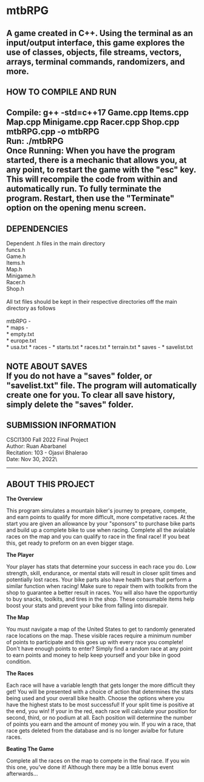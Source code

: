 # mtbRPG
A game created in C++. Using the terminal as an input/output interface, this game explores the use of classes, objects, file streams, vectors, arrays, terminal commands, randomizers, and more.
------------------------
HOW TO COMPILE AND RUN
------------------------
Compile: g++ -std=c++17 Game.cpp Items.cpp Map.cpp Minigame.cpp Racer.cpp Shop.cpp mtbRPG.cpp -o mtbRPG\
Run: ./mtbRPG\
Once Running: When you have the program started, there is a mechanic that allows you, at any point, to restart the game with the "esc" key. This will recompile the code from within and automatically run. To fully terminate the program. Restart, then use the "Terminate" option on the opening menu screen.
------------------------
DEPENDENCIES
------------------------
Dependent .h files in the main directory\
funcs.h\
Game.h\
Items.h\
Map.h\
Minigame.h\
Racer.h\
Shop.h\
\
All txt files should be kept in their respective directories off the main directory as follows\
\
mtbRPG -\
    * maps -\
        * empty.txt\
        * europe.txt\
        * usa.txt
    * races -
        * starts.txt
        * races.txt
        * terrain.txt
    * saves -
        * savelist.txt

**NOTE ABOUT SAVES**\
If you do not have a "saves" folder, or "savelist.txt" file. The program will automatically create one for you. To clear all save history, simply delete the "saves" folder.
------------------------
SUBMISSION INFORMATION
------------------------
CSCI1300 Fall 2022 Final Project\
Author: Ruan Abarbanel\
Recitation: 103 - Ojasvi Bhalerao\
Date: Nov 30, 2022\

------------------------
ABOUT THIS PROJECT
------------------------
**The Overview**

This program simulates a mountain biker's journey to prepare, compete, and earn points to qualify for more difficult, more competative races. At the start you are given an allowance by your "sponsors" to purchase bike parts and build up a complete bike to use when racing. Complete all the avialable races on the map and you can qualify to race in the final race! If you beat this, get ready to preform on an even bigger stage.

**The Player**

Your player has stats that determine your success in each race you do. Low strength, skill, endurance, or mental stats will result in closer split times and potentially lost races.
Your bike parts also have health bars that perform a similar function when racing! Make sure to repair them with toolkits from the shop to guarantee a better result in races.
You will also have the opportuntiy to buy snacks, toolkits, and tires in the shop. These consumable items help boost your stats and prevent your bike from falling into disrepair.

**The Map**

You must navigate a map of the United States to get to randomly generated race locations on the map. These visible races require a minimum number of points to participate and this goes up with every race you complete!
Don't have enough points to enter? Simply find a random race at any point to earn points and money to help keep yourself and your bike in good condition.

**The Races**

Each race will have a variable length that gets longer the more difficult they get! You will be presented with a choice of action that determines the stats being used and your overall bike health. Choose the options where you have the highest stats to be most successful! If your split time is positive at the end, you win! If your in the red, each race will calculate your position for second, third, or no podium at all. Each position will determine the number of points you earn and the amount of money you win. If you win a race, that race gets deleted from the database and is no longer avialbe for future races.

**Beating The Game**

Complete all the races on the map to compete in the final race. If you win this one, you've done it! Although there may be a little bonus event afterwards...
